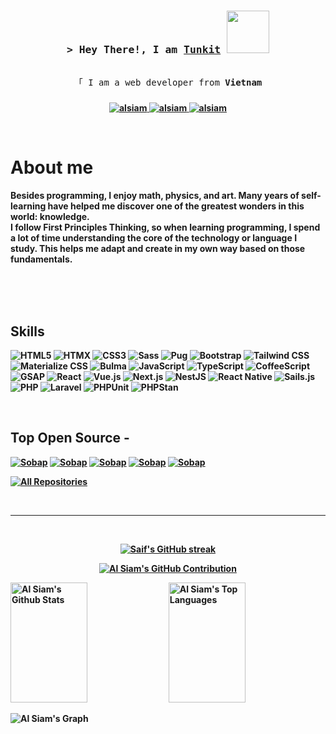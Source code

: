 <h3 align="center">
        <samp>&gt; Hey There!, I am
                <b><a target="_blank" href="https://alsiam.com">Tunkit</a></b>
          <img src="https://i.pinimg.com/originals/0b/f2/ba/0bf2baebc370e83b26b1e5ef6a558f07.gif" width="68">
        </samp>
</h3>


<p align="center"> 
  <samp>
    <br>
    「 I am a web developer from <b>Vietnam<h3 align="center">
</h3>



<p align="center">
 <a href="https://alsiam.com" target="blank">
  <img src="https://img.shields.io/badge/Website-DC143C?style=for-the-badge&logo=medium&logoColor=white" alt="alsiam" />
 </a>
 <a href="https://linkedin.com/in/al-siam" target="_blank">
  <img src="https://img.shields.io/badge/LinkedIn-0077B5?style=for-the-badge&logo=linkedin&logoColor=white" alt="alsiam"/>
 </a>
 <a href="https://facebook.com/alsiam.dev" target="_blank">
  <img src="https://img.shields.io/badge/Facebook-20BEFF?&style=for-the-badge&logo=facebook&logoColor=white" alt="alsiam"  />
  </a> 
</p>
<br />

<!-- About Section -->
 # About me
 
<p>
Besides programming, I enjoy math, physics, and art. Many years of self-learning have helped me discover one of the greatest wonders in this world: knowledge.<br/>
I follow <b>First Principles Thinking</b>, so when learning programming, I spend a lot of time understanding the core of the technology or language I study. This helps me adapt and create in my own way based on those fundamentals.
</p>

<br/>
<br/>
<br/>

## Skills

![HTML5](https://img.shields.io/badge/HTML5-E34F26?style=for-the-badge&logo=html5&logoColor=white)
![HTMX](https://img.shields.io/badge/HTMX-3366CC?style=for-the-badge&logo=htmx&logoColor=white)
![CSS3](https://img.shields.io/badge/CSS3-1572B6?style=for-the-badge&logo=css3&logoColor=white)
![Sass](https://img.shields.io/badge/Sass-CC6699?style=for-the-badge&logo=sass&logoColor=white)
![Pug](https://img.shields.io/badge/Pug-A86454?style=for-the-badge&logo=pug&logoColor=white)
![Bootstrap](https://img.shields.io/badge/Bootstrap-563D7C?style=for-the-badge&logo=bootstrap&logoColor=white)
![Tailwind CSS](https://img.shields.io/badge/Tailwind_CSS-38B2AC?style=for-the-badge&logo=tailwindcss&logoColor=white)
![Materialize CSS](https://img.shields.io/badge/Materialize_CSS-EE6E73?style=for-the-badge&labelColor=000000&logo=materializecss&logoColor=white)
![Bulma](https://img.shields.io/badge/Bulma-00D1B2?style=for-the-badge&labelColor=000000&logo=bulma&logoColor=00D1B2)
![JavaScript](https://img.shields.io/badge/JavaScript-F7DF1E?style=for-the-badge&logo=javascript&logoColor=black)
![TypeScript](https://img.shields.io/badge/TypeScript-007ACC?style=for-the-badge&logo=typescript&logoColor=white)
![CoffeeScript](https://img.shields.io/badge/CoffeeScript-2F2625?style=for-the-badge&logo=coffeescript&logoColor=white)
![GSAP](https://img.shields.io/badge/GSAP-88CE02?style=for-the-badge&logo=greensock&logoColor=black)
![React](https://img.shields.io/badge/React-61DAFB?style=for-the-badge&logo=react&logoColor=black)
![Vue.js](https://img.shields.io/badge/Vue.js-42B883?style=for-the-badge&logo=vue.js&logoColor=white)
![Next.js](https://img.shields.io/badge/Next.js-000000?style=for-the-badge&logo=nextdotjs&logoColor=white)
![NestJS](https://img.shields.io/badge/NestJS-E0234E?style=for-the-badge&logo=nestjs&logoColor=white)
![React Native](https://img.shields.io/badge/React_Native-61DAFB?style=for-the-badge&logo=react&logoColor=black)
![Sails.js](https://img.shields.io/badge/Sails.js-0E93D0?style=for-the-badge&logo=sailsdotjs&logoColor=white)
![PHP](https://img.shields.io/badge/PHP-777BB4?style=for-the-badge&logo=php&logoColor=white)
![Laravel](https://img.shields.io/badge/Laravel-FF2D20?style=for-the-badge&logo=laravel&logoColor=white)
![PHPUnit](https://img.shields.io/badge/PHPUnit-366488?style=for-the-badge&logo=php&logoColor=white)
![PHPStan](https://img.shields.io/badge/PHPStan-4F5B93?style=for-the-badge&logo=php&logoColor=white)


<br/>

## Top Open Source -
[![Sobap](https://github-readme-stats.vercel.app/api/pin/?username=TunKitter&repo=sobap&border_color=FFFFFF&bg_color=0D1117&title_color=C9D1D9&text_color=8B949E&icon_color=7F3FBF)](https://github.com/alsiam/itasks)
[![Sobap](https://github-readme-stats.vercel.app/api/pin/?username=TunKitter&repo=sobap&border_color=FFFFFF&bg_color=0D1117&title_color=C9D1D9&text_color=8B949E&icon_color=7F3FBF)](https://github.com/alsiam/itasks)
[![Sobap](https://github-readme-stats.vercel.app/api/pin/?username=TunKitter&repo=sobap&border_color=FFFFFF&bg_color=0D1117&title_color=C9D1D9&text_color=8B949E&icon_color=7F3FBF)](https://github.com/alsiam/itasks)
[![Sobap](https://github-readme-stats.vercel.app/api/pin/?username=TunKitter&repo=sobap&border_color=FFFFFF&bg_color=0D1117&title_color=C9D1D9&text_color=8B949E&icon_color=7F3FBF)](https://github.com/alsiam/itasks)
[![Sobap](https://github-readme-stats.vercel.app/api/pin/?username=TunKitter&repo=sobap&border_color=FFFFFF&bg_color=0D1117&title_color=C9D1D9&text_color=8B949E&icon_color=7F3FBF)](https://github.com/alsiam/itasks)

<p align="left">
  <a href="https://github.com/alsiam?tab=repositories" target="_blank"><img alt="All Repositories" title="All Repositories" src="https://img.shields.io/badge/-All%20Repos-2962FF?style=for-the-badge&logo=koding&logoColor=white"/></a>
</p>

<br/>
<hr/>
<br/>

<p align="center">
  <a href="https://github.com/alsiam">
    <img src="https://github-readme-streak-stats.herokuapp.com/?user=alsiam&theme=radical&border=7F3FBF&background=0D1117" alt="Saif's GitHub streak"/>
  </a>
</p>

<p align="center">
  <a href="https://github.com/alsiam">
    <img src="https://github-profile-summary-cards.vercel.app/api/cards/profile-details?username=alsiam&theme=radical" alt="Al Siam's GitHub Contribution"/>
  </a>
</p>

<a> 
    <a href="https://github.com/alsiam"><img alt="Al Siam's Github Stats" src="https://denvercoder1-github-readme-stats.vercel.app/api?username=alsiam&show_icons=true&count_private=true&theme=react&border_color=7F3FBF&bg_color=0D1117&title_color=F85D7F&icon_color=F8D866" height="192px" width="49.5%"/></a>
  <a href="https://github.com/alsiam"><img alt="Al Siam's Top Languages" src="https://denvercoder1-github-readme-stats.vercel.app/api/top-langs/?username=alsiam&langs_count=8&layout=compact&theme=react&border_color=7F3FBF&bg_color=0D1117&title_color=F85D7F&icon_color=F8D866" height="192px" width="49.5%"/></a>
  <br/>
</a>


![Al Siam's Graph](https://github-readme-activity-graph.vercel.app/graph?username=alsiam&custom_title=Al%20Siam's%20GitHub%20Activity%20Graph&bg_color=0D1117&color=7F3FBF&line=7F3FBF&point=7F3FBF&area_color=FFFFFF&title_color=FFFFFF&area=true)
